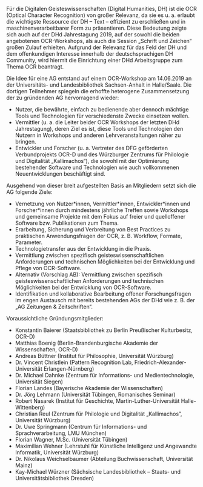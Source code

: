 Für die Digitalen Geisteswissenschaften (Digital Humanities, DH) ist die OCR (Optical Character Recognition) von großer Relevanz, da sie es u. a. erlaubt die wichtigste Ressource der DH – Text – effizient zu erschließen und in maschinenverarbeitbarer Form zu präsentieren. Diese Bedeutung zeigte sich auch auf der DHd Jahrestagung 2019, auf der sowohl die beiden angebotenen OCR-Workshops, als auch die Session „Schrift und Zeichen“ großen Zulauf erhielten. Aufgrund der Relevanz für das Feld der DH und dem offenkundigen Interesse innerhalb der deutschsprachigen DH Community, wird hiermit die Einrichtung einer DHd Arbeitsgruppe zum Thema OCR beantragt.

Die Idee für eine AG entstand auf einem OCR-Workshop am 14.06.2019 an der Universitäts- und Landesbibliothek Sachsen-Anhalt in Halle/Saale. Die dortigen Teilnehmer spiegeln die erhoffte heterogene Zusammensetzung der zu gründenden AG hervorragend wieder:

* Nutzer, die bewährte, einfach zu bedienende aber dennoch mächtige Tools und Technologien für verschiedenste Zwecke einsetzen wollen.
* Vermittler (u. a. die Leiter beider OCR Workshops der letzten DHd Jahrestagung), deren Ziel es ist, diese Tools und Technologien den Nutzern in Workshops und anderen Lehrveranstaltungen näher zu bringen.
* Entwickler und Forscher (u. a. Vertreter des DFG geförderten Verbundprojekts OCR-D und des Würzburger Zentrums für Philologie und Digitalität „Kallimachos“), die sowohl mit der Optimierung bestehender Software und Technologien wie auch vollkommenen Neuentwicklungen beschäftigt sind.

Ausgehend von dieser breit aufgestellten Basis an Mitgliedern setzt sich die AG folgende Ziele:

* Vernetzung von Nutzer\*innen, Vermittler\*innen, Entwickler\*innen und Forscher\*innen durch mindestens jährliche Treffen sowie Workshops und gemeinsame Projekte mit dem Fokus auf freier und quelloffener Software bzw. Publikationen zum Thema.
* Erarbeitung, Sicherung und Verbreitung von Best Practices zu praktischen Anwendungsfragen der OCR, z. B. Workflow, Formate, Parameter.
* Technologietransfer aus der Entwicklung in die Praxis.
* Vermittlung zwischen spezifisch geisteswissenschaftlichen Anforderungen und technischen Möglichkeiten bei der Entwicklung und Pflege von OCR-Software.
* Alternativ (Vorschlag AB): Vermittlung zwischen spezifisch geisteswissenschaftlichen Anforderungen und technischen Möglichkeiten bei der Entwicklung von OCR-Software.
* Identifikation und kollaborative Bearbeitung offener Forschungsfragen im engen Austausch mit bereits bestehenden AGs der DHd wie z. B. der „AG Zeitungen & Zeitschriften“.

Voraussichtliche Gründungsmitglieder: 

* Konstantin Baierer (Staatsbibliothek zu Berlin Preußischer Kulturbesitz, OCR-D)
* Matthias Boenig (Berlin-Brandenburgische Akademie der Wissenschaften, OCR-D)
* Andreas Büttner (Institut für Philosophie, Universität Würzburg)
* Dr. Vincent Christlein (Pattern Recognition Lab, Friedrich-Alexander-Universität Erlangen-Nürnberg)
* Dr. Michael Dahnke (Zentrum für Informations- und Medientechnologie, Universität Siegen)
* Florian Landes (Bayerische Akademie der Wissenschaften)
* Dr. Jörg Lehmann (Universität Tübingen, Romanisches Seminar)
* Robert Nasarek (Institut für Geschichte, Martin-Luther-Universität Halle-Wittenberg)
* Christian Reul (Zentrum für Philologie und Digitalität „Kallimachos”, Universität Würzburg)
* Dr. Uwe Springmann (Centrum für Informations- und Sprachverarbeitung, LMU München)
* Florian Wagner, M.Sc. (Universität Tübingen) 
* Maximilian Wehner (Lehrstuhl für Künstliche Intelligenz und Angewandte Informatik, Universität Würzburg)
* Dr. Nikolaus Weichselbaumer (Abteilung Buchwissenschaft, Universität Mainz)
* Kay-Michael Würzner (Sächsische Landesbibliothek – Staats- und Universitätsbibliothek Dresden)
